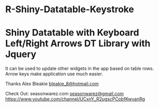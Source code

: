 # R-Shiny-Datatable-Keystroke


Shiny Datatable with Keyboard Left/Right Arrows
DT Library with Jquery
==============

It can be used to update other widgets in the app based on table rows.
Arrow keys make application use much easier.



Thanks
Alex Bleakie
bleakie_8@hotmail.com


Check Out:
seasonwarez.com
seasonwarez@gmail.com
https://www.youtube.com/channel/UCxnY_R2ugscPCobfKwvanRg
